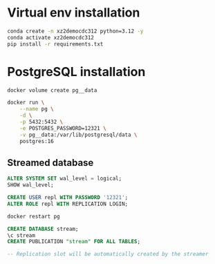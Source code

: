 # Virtual env installation

```sh
conda create -n xz2democdc312 python=3.12 -y
conda activate xz2democdc312
pip install -r requirements.txt
```

# PostgreSQL installation

```sh
docker volume create pg__data

docker run \
    --name pg \
    -d \
    -p 5432:5432 \
    -e POSTGRES_PASSWORD=12321 \
    -v pg__data:/var/lib/postgresql/data \
    postgres:16
```

## Streamed database

```sql
ALTER SYSTEM SET wal_level = logical;
SHOW wal_level;

CREATE USER repl WITH PASSWORD '12321';
ALTER ROLE repl WITH REPLICATION LOGIN;
```

```sh
docker restart pg
```

```sql
CREATE DATABASE stream;
\c stream
CREATE PUBLICATION "stream" FOR ALL TABLES;

-- Replication slot will be automatically created by the streamer
```
